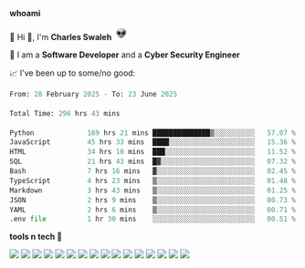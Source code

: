 **whoami**

🤪 Hi 👋, I'm **Charles Swaleh** <img src="alien.gif" height="25px">

🤖 I am a **Software Developer** and a **Cyber Security Engineer**

📈 I've been up to some/no good:

<!--START_SECTION:waka-->

```python
From: 28 February 2025 - To: 23 June 2025

Total Time: 296 hrs 43 mins

Python             169 hrs 21 mins ██████████████▒░░░░░░░░░░   57.07 %
JavaScript         45 hrs 33 mins  ████░░░░░░░░░░░░░░░░░░░░░   15.36 %
HTML               34 hrs 10 mins  ███░░░░░░░░░░░░░░░░░░░░░░   11.52 %
SQL                21 hrs 43 mins  █▓░░░░░░░░░░░░░░░░░░░░░░░   07.32 %
Bash               7 hrs 16 mins   ▓░░░░░░░░░░░░░░░░░░░░░░░░   02.45 %
TypeScript         4 hrs 23 mins   ▒░░░░░░░░░░░░░░░░░░░░░░░░   01.48 %
Markdown           3 hrs 43 mins   ▒░░░░░░░░░░░░░░░░░░░░░░░░   01.25 %
JSON               2 hrs 9 mins    ▒░░░░░░░░░░░░░░░░░░░░░░░░   00.73 %
YAML               2 hrs 6 mins    ▒░░░░░░░░░░░░░░░░░░░░░░░░   00.71 %
.env file          1 hr 30 mins    ░░░░░░░░░░░░░░░░░░░░░░░░░   00.51 %
```

<!--END_SECTION:waka-->


**tools n tech 🔭**

![](https://img.shields.io/badge/OS-Linux-informational?style=flat&logo=linux&logoColor=white&color=800020)
![](https://img.shields.io/badge/Code-JavaScript-informational?style=flat&logo=javascript&logoColor=white&color=800020)
![](https://img.shields.io/badge/Code-Python-informational?style=flat&logo=python&logoColor=white&color=800020)
![](https://img.shields.io/badge/Code-C-informational?style=flat&logo=c&logoColor=white&color=800020)
![](https://img.shields.io/badge/Code-Ruby-informational?style=flat&logo=ruby&logoColor=white&color=800020)
![](https://img.shields.io/badge/Code-Go-informational?style=flat&logo=go&logoColor=white&color=800020)
![](https://img.shields.io/badge/Framework-React-informational?style=flat&logo=react&logoColor=white&color=800020)
![](https://img.shields.io/badge/Framework-Django-informational?style=flat&logo=django&logoColor=white&color=800020)
![](https://img.shields.io/badge/Framework-Flask-informational?style=flat&logo=flask&logoColor=white&color=800020)
![](https://img.shields.io/badge/Framework-Rails-informational?style=flat&logo=Ruby&logoColor=white&color=800020)
![](https://img.shields.io/badge/Shell-Bash-informational?style=flat&logo=gnu-bash&logoColor=white&color=800020)
![](https://img.shields.io/badge/DB-PostgreSQL-informational?style=flat&logo=postgresql&logoColor=white&color=800020)
![](https://img.shields.io/badge/DB-MySQL-informational?style=flat&logo=mysql&logoColor=white&color=800020)
![](https://img.shields.io/badge/CI/CD-Docker-informational?style=flat&logo=docker&logoColor=white&color=800020)
![](https://img.shields.io/badge/CI/CD-Kubernetes-informational?style=flat&logo=kubernetes&logoColor=white&color=800020)
![](https://img.shields.io/badge/CI/CD-Jenkins-informational?style=flat&logo=jenkins&logoColor=white&color=800020)

<!-- **stats 🔭**

[![Charles's GitHub stats](https://github-readme-stats.vercel.app/api?username=mashm3ll0w&count_private=true&show_icons=true&theme=maroongold&include_all_commits=true)](https://github.com/anuraghazra/github-readme-stats)             [![Top Langs](https://github-readme-stats.vercel.app/api/top-langs/?username=mashm3ll0w&layout=compact&theme=maroongold&langs_count=6)](https://github.com/anuraghazra/github-readme-stats) -->
